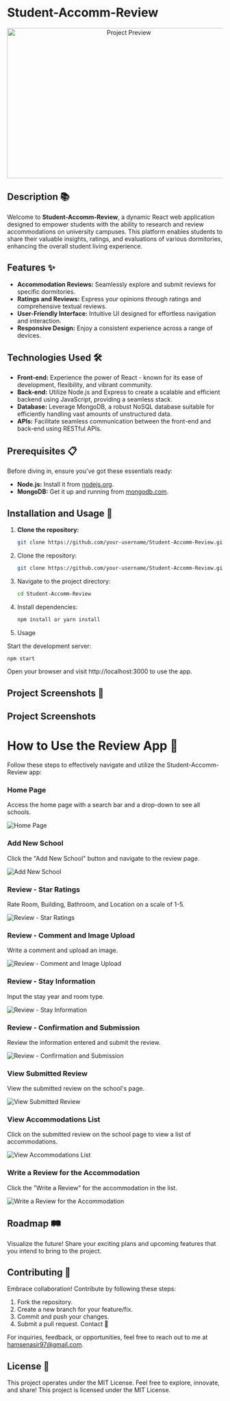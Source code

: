 # Student-Accomm-Review

<p align="center">
  <img width="553" height="350" alt="Project Preview" src="https://github.com/hamse47/Student-Accomm-review/assets/78507974/11138913-3d47-4fe6-902d-d7a4a8d7f33a">
</p>

## Description 📚

Welcome to **Student-Accomm-Review**, a dynamic React web application designed to empower students with the ability to research and review accommodations on university campuses. This platform enables students to share their valuable insights, ratings, and evaluations of various dormitories, enhancing the overall student living experience.

## Features ✨

- **Accommodation Reviews:** Seamlessly explore and submit reviews for specific dormitories.
- **Ratings and Reviews:** Express your opinions through ratings and comprehensive textual reviews.
- **User-Friendly Interface:** Intuitive UI designed for effortless navigation and interaction.
- **Responsive Design:** Enjoy a consistent experience across a range of devices.

## Technologies Used 🛠️

- **Front-end:** Experience the power of React - known for its ease of development, flexibility, and vibrant community.
- **Back-end:** Utilize Node.js and Express to create a scalable and efficient backend using JavaScript, providing a seamless stack.
- **Database:** Leverage MongoDB, a robust NoSQL database suitable for efficiently handling vast amounts of unstructured data.
- **APIs:** Facilitate seamless communication between the front-end and back-end using RESTful APIs.

## Prerequisites 📋

Before diving in, ensure you've got these essentials ready:
- **Node.js:** Install it from [nodejs.org](https://nodejs.org/).
- **MongoDB:** Get it up and running from [mongodb.com](https://www.mongodb.com/).

## Installation and Usage 🚀

1. **Clone the repository:**
   ```bash
   git clone https://github.com/your-username/Student-Accomm-Review.git


1. Clone the repository:
   ```bash
   git clone https://github.com/your-username/Student-Accomm-Review.git

2. Navigate to the project directory:
   
   ```bash
   cd Student-Accomm-Review

3. Install dependencies:

   ```bash
   npm install or yarn install

4. Usage

Start the development server:
   ```bash
   npm start
```
Open your browser and visit http://localhost:3000 to use the app.


## Project Screenshots 📸

## Project Screenshots

# How to Use the Review App 📝

Follow these steps to effectively navigate and utilize the Student-Accomm-Review app:

### Home Page
Access the home page with a search bar and a drop-down to see all schools.

![Home Page](https://github.com/hamse47/Student-Accomm-review/assets/78507974/15fd242b-d662-4538-9dda-10ff4a65bd3a)

### Add New School
Click the "Add New School" button and navigate to the review page.

![Add New School](https://github.com/hamse47/Student-Accomm-review/assets/78507974/5b9804ae-ab91-4828-92c5-c326a73cd539)

### Review - Star Ratings
Rate Room, Building, Bathroom, and Location on a scale of 1-5.

![Review - Star Ratings](https://github.com/hamse47/Student-Accomm-review/assets/78507974/78303998-0409-404d-b75d-a3a618dc435b)

### Review - Comment and Image Upload
Write a comment and upload an image.

![Review - Comment and Image Upload](https://github.com/hamse47/Student-Accomm-review/assets/78507974/8c2d3134-f49b-4c1a-9e27-85f5b971c3fa)

### Review - Stay Information
Input the stay year and room type.

![Review - Stay Information](https://github.com/hamse47/Student-Accomm-review/assets/78507974/8661d886-9b56-4209-9443-586c6ed13022)

### Review - Confirmation and Submission
Review the information entered and submit the review.

![Review - Confirmation and Submission](https://github.com/hamse47/Student-Accomm-review/assets/78507974/95362a01-5826-4307-92a1-e1f22a8cb42f)

### View Submitted Review
View the submitted review on the school's page.

![View Submitted Review](https://github.com/hamse47/Student-Accomm-review/assets/78507974/93da5bab-7065-4278-9acd-f6dc2febbba7)

### View Accommodations List
Click on the submitted review on the school page to view a list of accommodations.

![View Accommodations List](https://github.com/hamse47/Student-Accomm-review/assets/78507974/1fb43d1e-da47-4f0d-b6c7-edef3c15fcff)

### Write a Review for the Accommodation
Click the "Write a Review" for the accommodation in the list.

![Write a Review for the Accommodation](https://github.com/hamse47/Student-Accomm-review/assets/78507974/e77d70d6-e13f-4da2-a9c0-71ad0a4f7647)


## Roadmap 🛤️

Visualize the future! Share your exciting plans and upcoming features that you intend to bring to the project.

## Contributing 🤝

Embrace collaboration! Contribute by following these steps:

1. Fork the repository.
2. Create a new branch for your feature/fix.
3. Commit and push your changes.
4. Submit a pull request.
Contact 📧

For inquiries, feedback, or opportunities, feel free to reach out to me at hamsenasir97@gmail.com.

## License 📜

This project operates under the MIT License. Feel free to explore, innovate, and share!
This project is licensed under the MIT License.
